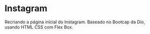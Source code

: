 # Instagram
 Recriando a página inicial do Instagram. Baseado no Bootcap da Dio, usando HTML CSS com Flex Box.
